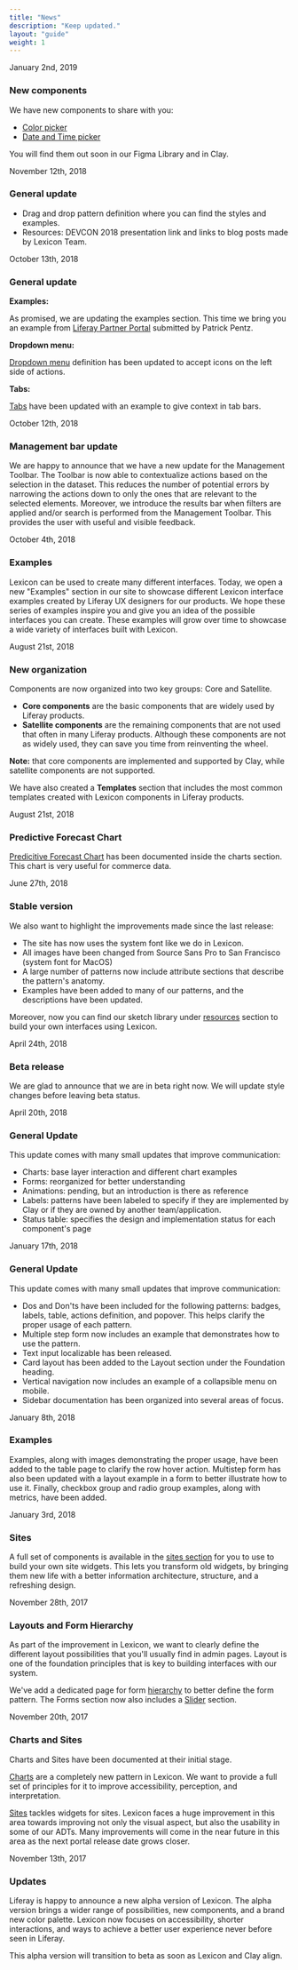 ```yaml
---
title: "News"
description: "Keep updated."
layout: "guide"
weight: 1
---
```


<time>January 2nd, 2019</time>
### New components

We have new components to share with you:
* [Color picker](../pattern/Forms/picker-color.html)
* [Date and Time picker](../pattern/Forms/picker-date-time.html)

You will find them out soon in our Figma Library and in Clay.

<time>November 12th, 2018</time>
### General update

* Drag and drop pattern definition where you can find the styles and examples.
* Resources: DEVCON 2018 presentation link and links to blog posts made by Lexicon Team.

<time>October 13th, 2018</time>

### General update

**Examples:**

As promised, we are updating the examples section. This time we bring you an example from [Liferay Partner Portal](../examples/partnerPortal.html) submitted by Patrick Pentz.

**Dropdown menu:**

[Dropdown menu](../pattern/dropdowns.html) definition has been updated to accept icons on the left side of actions.

**Tabs:**

[Tabs](../pattern/tabs.html) have been updated with an example to give context in tab bars.

<time>October 12th, 2018</time>

### Management bar update

We are happy to announce that we have a new update for the Management Toolbar. The Toolbar is now able to contextualize actions based on the selection in the dataset. This reduces the number of potential errors by narrowing the actions down to only the ones that are relevant to the selected elements.
Moreover, we introduce the results bar when filters are applied and/or search is performed from the Management Toolbar. This provides the user with useful and visible feedback.

<time>October 4th, 2018</time>

### Examples

Lexicon can be used to create many different interfaces. Today, we open a new "Examples" section in our site to showcase different Lexicon interface examples created by Liferay UX designers for our products. We hope these series of examples inspire you and give you an idea of the possible interfaces you can create. These examples will grow over time to showcase a wide variety of interfaces built with Lexicon.


<time>August 21st, 2018</time>

### New organization

Components are now organized into two key groups: Core and Satellite.

* **Core components** are the basic components that are widely used by Liferay products.
* **Satellite components** are the remaining components that are not used that often in many Liferay products. Although these components are not as widely used, they can save you time from reinventing the wheel.

**Note:** that core components are implemented and supported by Clay, while satellite components are not supported.

We have also created a **Templates** section that includes the most common templates created with Lexicon components in Liferay products.

<time>August 21st, 2018</time>

### Predictive Forecast Chart

[Predicitive Forecast Chart](../patterns/Charts/chart-forecast.html) has been documented inside the charts section. This chart is very useful for commerce data.

<time>June 27th, 2018</time>

### Stable version

We also want to highlight the improvements made since the last release:
* The site has now uses the system font like we do in Lexicon.
* All images have been changed from Source Sans Pro to San Francisco (system font for MacOS)
* A large number of patterns now include attribute sections that describe the pattern's anatomy.
* Examples have been added to many of our patterns, and the descriptions have been updated.

Moreover, now you can find our sketch library under [resources](../resouces/index.html) section to build your own interfaces using Lexicon.

<time>April 24th, 2018</time>

### Beta release

We are glad to announce that we are in beta right now. We will update style changes before leaving beta status.

<time>April 20th, 2018</time>

### General Update

This update comes with many small updates that improve communication:
* Charts: base layer interaction and different chart examples
* Forms: reorganized for better understanding
* Animations: pending, but an introduction is there as reference
* Labels: patterns have been labeled to specify if they are implemented by Clay or if they are owned by another team/application.
* Status table: specifies the design and implementation status for each component's page


<time>January 17th, 2018</time>

### General Update

This update comes with many small updates that improve communication:
* Dos and Don'ts have been included for the following patterns: badges, labels, table, actions definition, and popover. This helps clarify the proper usage of each pattern.
* Multiple step form now includes an example that demonstrates how to use the pattern.
* Text input localizable has been released.
* Card layout has been added to the Layout section under the Foundation heading.
* Vertical navigation now includes an example of a collapsible menu on mobile.
* Sidebar documentation has been organized into several areas of focus.

<time>January 8th, 2018</time>

### Examples 

Examples, along with images demonstrating the proper usage, have been added to the table page to clarify the row hover action. Multistep form has also been updated with a layout example in a form to better illustrate how to use it. Finally, checkbox group and radio group examples, along with metrics, have been added.

<time>January 3rd, 2018</time>

### Sites 

A full set of components is available in the [sites section](../patterns/Sites/sites.html) for you to use to build your own site widgets. This lets you transform old widgets, by bringing them new life with a better information architecture, structure, and a refreshing design.

<time>November 28th, 2017</time>

### Layouts and Form Hierarchy 

As part of the improvement in Lexicon, we want to clearly define the different layout possibilities that you'll usually find in admin pages. Layout is one of the foundation principles that is key to building interfaces with our system.

We've add a dedicated page for form [hierarchy](../patterns/Forms/formsHierarchy.html) to better define the form pattern. The Forms section now also includes a [Slider](../patterns/Forms/slider.html) section.

<time>November 20th, 2017</time>

### Charts and Sites

Charts and Sites have been documented at their initial stage.

[Charts](../patterns/Charts/charts.html) are a completely new pattern in Lexicon. We want to provide a full set of principles for it to improve accessibility, perception, and interpretation.

[Sites](../patterns/Sites/sites.html) tackles widgets for sites. Lexicon faces a huge improvement in this area towards improving not only the visual aspect, but also the usability in some of our ADTs. Many improvements will come in the near future in this area as the next portal release date grows closer.

<time>November 13th, 2017</time>

### Updates

Liferay is happy to announce a new alpha version of Lexicon. The alpha version brings a wider range of possibilities, new components, and a brand new color palette. Lexicon now focuses on accessibility, shorter interactions, and ways to achieve a better user experience never before seen in Liferay.

This alpha version will transition to beta as soon as Lexicon and Clay align.